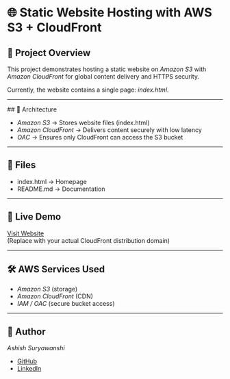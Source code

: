 # 🌐 Static Website Hosting with AWS S3 + CloudFront

## 📌 Project Overview
This project demonstrates hosting a static website on *Amazon S3* with *Amazon CloudFront* for global content delivery and HTTPS security.  

Currently, the website contains a single page: *index.html*.  

---

## 🚀 Architecture
- *Amazon S3* → Stores website files (index.html)  
- *Amazon CloudFront* → Delivers content securely with low latency  
- *OAC* → Ensures only CloudFront can access the S3 bucket  

---

## 📂 Files
- index.html → Homepage  
- README.md → Documentation  

---

## 🔗 Live Demo
[Visit Website](https://CLOUDFRONT_DOMAIN/)  
(Replace with your actual CloudFront distribution domain)  

---

## 🛠 AWS Services Used
- *Amazon S3* (storage)  
- *Amazon CloudFront* (CDN)  
- *IAM / OAC* (secure bucket access)  

---

## 📜 Author
*Ashish Suryawanshi*  
- [GitHub](https://github.com/ashishsurya607/github-ashish.git)  
- [LinkedIn](https://www.linkedin.com/in/ashish-suryawanshi-6661a7324)
